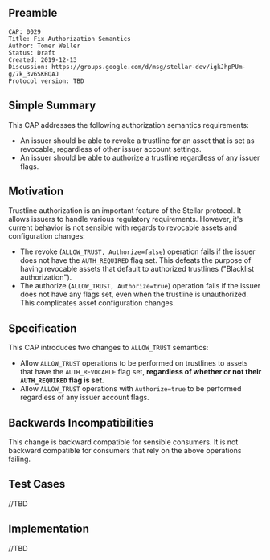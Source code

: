 ## Preamble

```
CAP: 0029
Title: Fix Authorization Semantics
Author: Tomer Weller
Status: Draft
Created: 2019-12-13
Discussion: https://groups.google.com/d/msg/stellar-dev/igkJhpPUm-g/7k_3v6SKBQAJ
Protocol version: TBD
```

## Simple Summary
This CAP addresses the following authorization semantics requirements:
- An issuer should be able to revoke a trustline for an asset that is set as revocable, regardless of other issuer account settings.
- An issuer should be able to authorize a trustline regardless of any issuer flags.  

## Motivation
Trustline authorization is an important feature of the Stellar protocol. It allows issuers to handle various regulatory requirements. However, it's current behavior is not sensible with regards to revocable assets and configuration changes:
- The revoke (`ALLOW_TRUST, Authorize=false`) operation fails if the issuer does not have the `AUTH_REQUIRED` flag set. This defeats the purpose of having revocable assets that default to authorized trustlines ("Blacklist authorization"). 
- The authorize (`ALLOW_TRUST, Authorize=true`) operation fails if the issuer does not have any flags set, even when the trustline is unauthorized. This complicates asset configuration changes.

## Specification
This CAP introduces two changes to `ALLOW_TRUST` semantics: 
- Allow `ALLOW_TRUST` operations to be performed on trustlines to assets that have the `AUTH_REVOCABLE` flag set, **regardless of whether or not their `AUTH_REQUIRED` flag is set**.
- Allow `ALLOW_TRUST` operations with `Authorize=true` to be performed regardless of any issuer account flags.    

## Backwards Incompatibilities
This change is backward compatible for sensible consumers. It is not backward compatible for consumers that rely on the above operations failing.

## Test Cases
//TBD

## Implementation
//TBD
